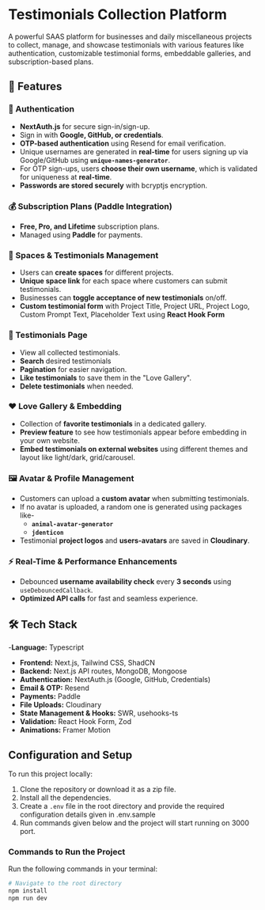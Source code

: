 # Testimonials Collection Platform  

A powerful SAAS platform for businesses and daily miscellaneous projects to collect, manage, and showcase testimonials with various features like authentication, customizable testimonial forms, embeddable galleries, and subscription-based plans.  

## 🚀 Features  

### 🔑 Authentication  
- **NextAuth.js** for secure sign-in/sign-up. 
- Sign in with **Google, GitHub, or credentials**.  
- **OTP-based authentication** using Resend for email verification.  
- Unique usernames are generated in **real-time** for users signing up via Google/GitHub using **`unique-names-generator`**.  
- For OTP sign-ups, users **choose their own username**, which is validated for uniqueness at **real-time**.
- **Passwords are stored securely** with bcryptjs encryption.  

### 💰 Subscription Plans (Paddle Integration)  
- **Free, Pro, and Lifetime** subscription plans.  
- Managed using **Paddle** for payments.  

### 📂 Spaces & Testimonials Management  
- Users can **create spaces** for different projects.  
- **Unique space link** for each space where customers can submit testimonials.  
- Businesses can **toggle acceptance of new testimonials** on/off.  
- **Custom testimonial form** with Project Title, Project URL, Project Logo, Custom Prompt Text, Placeholder Text using **React Hook Form**

### 📝 Testimonials Page  
- View all collected testimonials.  
- **Search** desired testimonials 
- **Pagination** for easier navigation.  
- **Like testimonials** to save them in the "Love Gallery".  
- **Delete testimonials** when needed.  

### ❤️ Love Gallery & Embedding  
- Collection of **favorite testimonials** in a dedicated gallery.  
- **Preview feature** to see how testimonials appear before embedding in your own website.  
- **Embed testimonials on external websites** using different themes and layout like light/dark, grid/carousel. 

### 🖼️ Avatar & Profile Management  
- Customers can upload a **custom avatar** when submitting testimonials.  
- If no avatar is uploaded, a random one is generated using packages like-  
  - **`animal-avatar-generator`**  
  - **`jdenticon`**  
- Testimonial **project logos** and **users-avatars** are saved in **Cloudinary**.  

### ⚡ Real-Time & Performance Enhancements  
- Debounced **username availability check** every **3 seconds** using `useDebouncedCallback`.  
- **Optimized API calls** for fast and seamless experience.  

## 🛠️ Tech Stack  

-**Language:** Typescript
- **Frontend:** Next.js, Tailwind CSS, ShadCN  
- **Backend:** Next.js API routes, MongoDB, Mongoose  
- **Authentication:** NextAuth.js (Google, GitHub, Credentials)  
- **Email & OTP:** Resend  
- **Payments:** Paddle  
- **File Uploads:** Cloudinary  
- **State Management & Hooks:** SWR, usehooks-ts
- **Validation:** React Hook Form, Zod  
- **Animations:** Framer Motion  

 
## Configuration and Setup

To run this project locally:

1. Clone the repository or download it as a zip file.
2. Install all the dependencies.
3. Create a `.env` file in the root directory and provide the required configuration details given in .env.sample
4. Run commands given below and the project will start running on 3000 port.

### Commands to Run the Project

Run the following commands in your terminal:

```bash
# Navigate to the root directory
npm install
npm run dev



